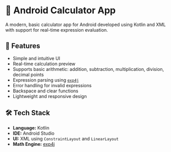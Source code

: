 # 📱 Android Calculator App

A modern, basic calculator app for Android developed using Kotlin and XML with support for real-time expression evaluation.

## 🚀 Features

- Simple and intuitive UI
- Real-time calculation preview
- Supports basic arithmetic: addition, subtraction, multiplication, division, decimal points
- Expression parsing using [`exp4j`](https://www.objecthunter.net/exp4j/)
- Error handling for invalid expressions
- Backspace and clear functions
- Lightweight and responsive design

## 🛠 Tech Stack

- **Language:** Kotlin
- **IDE:** Android Studio
- **UI:** XML using `ConstraintLayout` and `LinearLayout`
- **Math Engine:** [exp4j](https://github.com/fasseg/exp4j)
